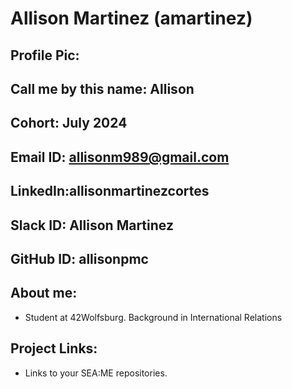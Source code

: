 # Allison Martinez (amartinez)
## Profile Pic: 
## Call me by this name: Allison
## Cohort: July 2024
## Email ID: allisonm989@gmail.com
## LinkedIn:allisonmartinezcortes
## Slack ID: Allison Martinez
## GitHub ID: allisonpmc
## About me: 
- Student at 42Wolfsburg. Background in International Relations
## Project Links:
- Links to your SEA:ME repositories.